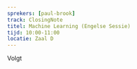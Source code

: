 ```yaml
---
sprekers: [paul-brook]
track: ClosingNote
titel: Machine Learning (Engelse Sessie) 
tijd: 10:00-11:00
locatie: Zaal D
---
```


Volgt

